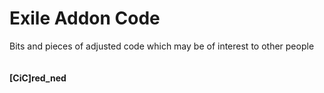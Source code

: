 # Exile Addon Code

Bits and pieces of adjusted code which may be of interest to other people<br>
<br><br>
<b>[CiC]red_ned</b>
